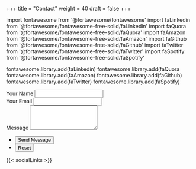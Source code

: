 +++
title = "Contact"
weight = 40
draft = false
+++

import fontawesome from '@fortawesome/fontawesome'
import faLinkedin from '@fortawesome/fontawesome-free-solid/faLinkedin'
import faQuora from '@fortawesome/fontawesome-free-solid/faQuora'
import faAmazon from '@fortawesome/fontawesome-free-solid/faAmazon'
import faGithub from '@fortawesome/fontawesome-free-solid/faGithub'
import faTwitter from '@fortawesome/fontawesome-free-solid/faTwitter'
import faSpotify from '@fortawesome/fontawesome-free-solid/faSpotify'


fontawesome.library.add(faLinkedin)
fontawesome.library.add(faQuora
fontawesome.library.add(faAmazon)
fontawesome.library.add(faGithub)
fontawesome.library.add(faTwitter)
fontawesome.library.add(faSpotify)


<form id="contactform" method="POST">
	<div class="field half first">
		<label for="name">Your Name</label>
		<input type="text" name="name" id="name" />
	</div>
	<div class="field half">
		<label for="email">Your Email</label>
		<input type="text" name="_replyto" id="email" />
	</div>
	<div class="field">
		<label for="message">Message</label>
		<textarea name="message" id="message" rows="4"></textarea>
		<input type="text" name="_gotcha" style="display:none" />
	</div>
	<ul class="actions">
		<li><input type="submit" value="Send Message" class="special" /></li>
		<li><input type="reset" value="Reset" /></li>
	</ul>
</form>
<script>
    var contactform = document.getElementById('contactform');
    contactform.setAttribute('actions', '//formspree.io/' + 'janchristianbernabe' + '@' + 'gmail' + '.' + 'com');
</script>

{{< socialLinks >}}
